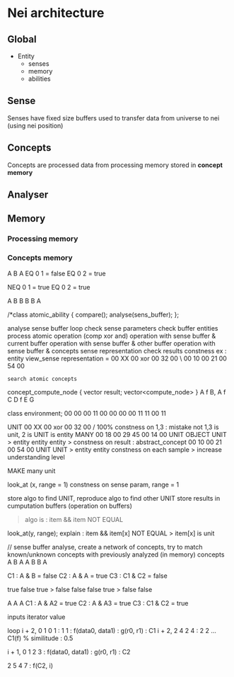 # Nei architecture
## Global
- Entity
    - senses
    - memory
    - abilities

## Sense
Senses have fixed size buffers used to transfer data from universe
to nei (using nei position)

## Concepts
Concepts are processed data from processing memory stored in **concept memory**

## Analyser


## Memory
### Processing memory

### Concepts memory


A B A
EQ 0 1 = false
EQ 0 2 = true

NEQ 0 1 = true
EQ 0 2 = true

A B B B B A




/*class atomic_ability
{
    compare();
    analyse(sens_buffer);
};

analyse sense buffer loop
    check sense parameters
    check buffer entities
    process atomic operation (comp xor and)
            operation with sense buffer & current buffer
            operation with sense buffer & other buffer
            operation with sense buffer & concepts sense representation
            check results constness
            ex : entity view_sense representation = 00 XX 00 xor 00 32 00 \ 00 10 00 21 00 54 00

    search atomic concepts




concept_compute_node
{
    vector<bool> result;
    vector<compute_node>
}
A f B, A f C
  D  f  E
     G

class environment;
00 00 00 11 00 00 00 00 11 11 00 11

UNIT 00 XX 00 xor 00 32 00 / 100% constness on 1,3 : mistake not 1,3 is unit, 2 is UNIT is entity
MANY 00 18 00 29 45 00 14 00 UNIT OBJECT UNIT > entity entity entity > constness on result : abstract_concept
     00 10 00 21 00 54 00 UNIT UNIT > entity entity
     constness on each sample > increase understanding level


MAKE many unit




look_at (x, range = 1)
constness on sense param, range = 1

store algo to find UNIT, reproduce algo to find other UNIT
store results in cumputation buffers (operation on buffers)
> algo is : item && item NOT EQUAL

look_at(y, range);
explain : item && item[x] NOT EQUAL > item[x] is unit


// sense buffer analyse, create a network of concepts, try to match known/unknown concepts with previously analyzed (in memory) concepts
A B A
A B B A

C1 : A & B = false
C2 : A & A = true
C3 : C1 & C2 = false

true
false true > false
false false true > false false




A A A
C1 : A & A2 = true
C2 : A & A3 = true
C3 : C1 & C2 = true

inputs
iterator
value

loop
i + 2, 0 1 0 1 : 1 1 : f(data0, data1) : g(r0, r1) : C1
i + 2, 2 4 2 4 : 2 2 ... C1(f)
% similitude : 0.5

i + 1, 0 1 2 3 : f(data0, data1) : g(r0, r1) : C2

2 5 4 7 : f(C2, i)


